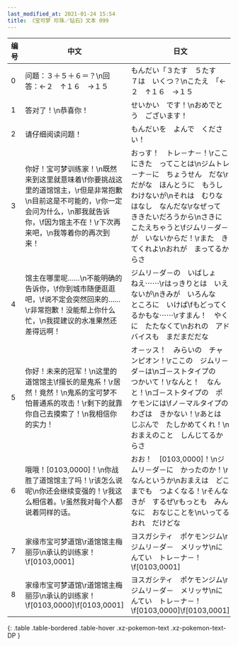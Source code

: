 ```yaml
---
last_modified_at: 2021-01-24 15:54
title: 《宝可梦 珍珠／钻石》文本 099
---
```

| 编号 | 中文 | 日文 |
| ---- | ---- | ---- |
| 0 | 问题：３＋５＋６＝？\n回答：←２　↑１６　→１５ | もんだい「３たす　５たす　７は　いくつ？\nこたえ　「←２　↑１６　→１５ |
| 1 | 答对了！\n恭喜你！ | せいかい　です！\nおめでとう　ございます！ |
| 2 | 请仔细阅读问题！ | もんだいを　よんで　ください！ |
| 3 | 你好！宝可梦训练家！\n既然来到这里就意味着\f你要挑战这里的道馆馆主，\r但是非常抱歉\n目前这是不可能的，\r你一定会问为什么，\n那我就告诉你，\f因为馆主不在！\r下次再来吧，\n我等着你的再次到来！ | おっす！　トレ－ナ－！\rここにきた　ってことは\nジムトレ－ナ－に　ちょうせん　だな\rだがな　ほんとうに　もうしわけないが\nそれは　むりな　はなし　なんだな\rなぜって　ききたいだろうから\nさきに　こたえちゃうと\fジムリ－ダ－が　いないからだ！\rまた　きてくれよ\nおれが　まってるからさ |
| 4 | 馆主在哪里呢……\n不能明确的告诉你，\f你到城市随便逛逛吧，\f说不定会突然回来的……\r非常抱歉！没能帮上你什么忙，\n我提建议的水准果然还差得远啊！ | ジムリ－ダ－の　いばしょ　ねえ⋯⋯\rはっきりとは　いえないが\nきみが　いろんな　ところに　いけば\fもどってくるかもな⋯⋯\rすまん！　やくに　たたなくて\nおれの　アドバイスも　まだまだだな |
| 5 | 你好！未来的冠军！\n这里的道馆馆主\f擅长的是鬼系！\r居然！竟然！\n鬼系的宝可梦不怕普通系的攻击！\r剩下的就靠你自己去摸索了！\n我相信你的实力！ | オ－ッス！　みらいの　チャンピオン！\rここの　ジムリ－ダ－は\nゴ－ストタイプの　つかいて！\rなんと！　なんと！\nゴ－ストタイプの　ポケモンには\fノ－マルタイプの　わざは　きかない！\rあとは　じぶんで　たしかめてくれ！\nおまえのこと　しんじてるからさ |
| 6 | 哦哦！[0103,0000]！\n你战胜了道馆馆主了吗！\r该怎么说呢\n你还会继续变强的！\r我这么相信着。\r虽然我对每个人都说着同样的话。 | おお！　[0103,0000]！\nジムリ－ダ－に　かったのか！\rなんというか\nおまえは　どこまでも　つよくなる！\rそんな　きが　するぜ\rもっとも　みんなに　おなじことを\nいってる　おれ　だけどな |
| 7 | 家缘市宝可梦道馆\r道馆馆主梅丽莎\n承认的训练家！\f[0103,0001] | ヨスガシティ　ポケモンジム\rジムリ－ダ－　メリッサ\nにんてい　トレ－ナ－！\f[0103,0001] |
| 8 | 家缘市宝可梦道馆\r道馆馆主梅丽莎\n承认的训练家！\f[0103,0000]\f[0103,0001] | ヨスガシティ　ポケモンジム\rジムリ－ダ－　メリッサ\nにんてい　トレ－ナ－！\f[0103,0000]\f[0103,0001] |
{: .table .table-bordered .table-hover .xz-pokemon-text .xz-pokemon-text-DP }